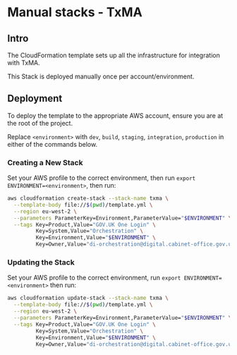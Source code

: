 # Manual stacks - TxMA

## Intro

The CloudFormation template sets up all the infrastructure for integration with TxMA.

This Stack is deployed manually once per account/environment.

## Deployment

To deploy the template to the appropriate AWS account, ensure you are at the root of the project.

Replace `<environment>` with `dev`, `build`, `staging`, `integration`, `production` in either of the commands below.

### Creating a New Stack

Set your AWS profile to the correct environment, then run `export ENVIRONMENT=<environment>`, then run:

```bash
aws cloudformation create-stack --stack-name txma \
  --template-body file://$(pwd)/template.yml \
  --region eu-west-2 \
  --parameters ParameterKey=Environment,ParameterValue="$ENVIRONMENT" \
  --tags Key=Product,Value="GOV.UK One Login" \
         Key=System,Value="Orchestration" \
         Key=Environment,Value="$ENVIRONMENT" \
         Key=Owner,Value="di-orchestration@digital.cabinet-office.gov.uk"
```

### Updating the Stack

Set your AWS profile to the correct environment, run `export ENVIRONMENT=<environment>` then run:

```bash
aws cloudformation update-stack --stack-name txma \
  --template-body file://$(pwd)/template.yml \
  --region eu-west-2 \
  --parameters ParameterKey=Environment,ParameterValue="$ENVIRONMENT" \
  --tags Key=Product,Value="GOV.UK One Login" \
         Key=System,Value="Orchestration" \
         Key=Environment,Value="$ENVIRONMENT" \
         Key=Owner,Value="di-orchestration@digital.cabinet-office.gov.uk"
```